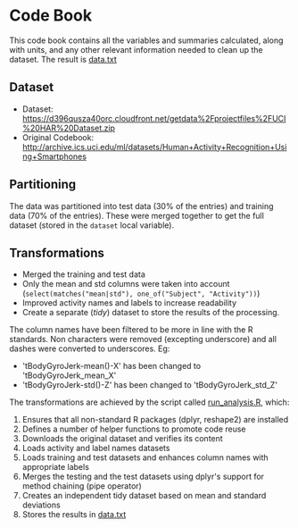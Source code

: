 # Code Book
This code book contains all the variables and summaries calculated, along with units, and any other relevant information needed to clean up the dataset.
The result is [data.txt](https://github.com/cionescu/DSA/blob/master/datasciencecoursera/Getting_and_Cleaning_Data_Course_Project/data.txt)

## Dataset
* Dataset: https://d396qusza40orc.cloudfront.net/getdata%2Fprojectfiles%2FUCI%20HAR%20Dataset.zip
* Original Codebook: http://archive.ics.uci.edu/ml/datasets/Human+Activity+Recognition+Using+Smartphones

## Partitioning
The data was partitioned into test data (30% of the entries) and training data (70% of the entries). These were merged together to get the full dataset (stored in the `dataset` local variable).

## Transformations

* Merged the training and test data
* Only the mean and std columns were taken into account (`select(matches("mean|std"), one_of("Subject", "Activity"))`)
* Improved activity names and labels to increase readability
* Create a separate (_tidy_) dataset to store the results of the processing.

The column names have been filtered to be more in line with the R standards. Non characters were removed (excepting underscore) and all dashes were converted to underscores. Eg:

* 'tBodyGyroJerk-mean()-X' has been changed to 'tBodyGyroJerk_mean_X'
* 'tBodyGyroJerk-std()-Z'  has been changed to 'tBodyGyroJerk_std_Z'

The transformations are achieved by the script called [run_analysis.R](https://github.com/cionescu/DSA/blob/master/datasciencecoursera/Getting_and_Cleaning_Data_Course_Project/run_analysis.r), which:

1. Ensures that all non-standard R packages (dplyr, reshape2) are installed
2. Defines a number of helper functions to promote code reuse
3. Downloads the original dataset and verifies its content
4. Loads activity and label names datasets
5. Loads training and test datasets and enhances column names with appropriate labels
6. Merges the testing and the test datasets using dplyr's support for method chaining (pipe operator)
7. Creates an independent tidy dataset based on mean and standard deviations
8. Stores the results in [data.txt](https://github.com/cionescu/DSA/blob/master/datasciencecoursera/Getting_and_Cleaning_Data_Course_Project/data.txt)
